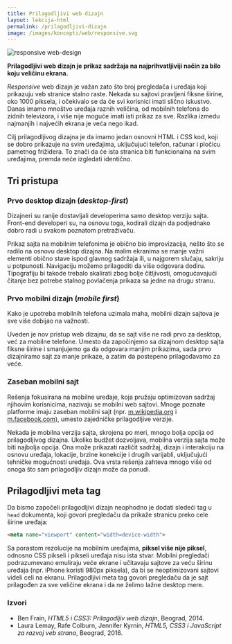 ```yaml
---
title: Prilagodljivi web dizajn
layout: lekcija-html
permalink: /prilagodljivi-dizajn
image: /images/koncepti/web/responsive.svg
---
```


![responsive web-design]({{page.image}})

**Prilagodljivi web dizajn je prikaz sadržaja na najprihvatljiviji način za bilo koju veličinu ekrana.**

*Responsive* web dizajn je važan zato što broj pregledača i uređaja koji prikazuju veb stranice stalno raste. Nekada su sajtovi pravljeni fiksne širine, oko 1000 piksela, i očekivalo se da će svi korisnici imati slično iskustvo. Danas imamo mnoštvo uređaja raznih veličina, od mobilnih telefona do zidnih televizora, i više nije moguće imati isti prikaz za sve. Razlika izmedu najmanjih i najvećih ekrana je veća nego ikad.

Cilj prilagodljivog dizajna je da imamo jedan osnovni HTML i CSS kod, koji se dobro prikazuje na svim uređajima, uključujući telefon, računar i pločicu pametnog frižidera. To znači da će ista stranica biti funkcionalna na svim uređajima, premda neće izgledati identično. 

## Tri pristupa

### Prvo desktop dizajn (*desktop-first*)

Dizajneri su ranije dostavljali developerima samo desktop verziju sajta. Front-end developeri su, na osnovu toga, kodirali dizajn da podjednako dobro radi u svakom poznatom pretraživaču.

Prikaz sajta na mobilnim telefonima je obično bio improvizacija, nešto što se radilo na osnovu desktop dizajna. Na malim ekranima se manje važni elementi obično stave ispod glavnog sadržaja ili, u najgorem slučaju, sakriju u potpunosti. Navigaciju možemo prilagoditi da više odgovara dodiru. Tipografiju bi takode trebalo skalirati zbog bolje čitljivosti, omogućavajući čitanje bez potrebe stalnog povlačenja prikaza sa jedne na drugu stranu.

### Prvo mobilni dizajn (*mobile first*)

Kako je upotreba mobilnih telefona uzimala maha, mobilni dizajn sajtova je sve više dobijao na važnosti. 

Uveden je nov pristup web dizajnu, da se sajt više ne radi prvo za desktop, već za mobilne telefone. Umesto da započinjemo sa dizajnom desktop sajta fiksne širine i smanjujemo ga da odgovara manjim prikazima, sada prvo dizajniramo sajt za manje prikaze, a zatim da postepeno prilagođavamo za veće.

### Zaseban mobilni sajt

Rešenja fokusirana na mobilne uređaje, koja pružaju optimizovan sadržaj njihovim korisnicima, nazivaju se mobilni web sajtovi. Mnoge poznate platforme imaju zaseban mobilni sajt (npr.  [m.wikipedia.org](https://en.m.wikipedia.org) i [m.facebook.com](https://m.facebook.com/)), umesto zajedničke prilagodljive verzije.

Nekada je mobilna verzija sajta, skrojena po meri, mnogo bolja opcija od prilagodljivog dizajna. Ukoliko budžet dozvoljava, mobilna verzija sajta može biti najbolja opcija. Ona može prikazati različit sadržaj, dizajn i interakciju na osnovu uređaja, lokacije, brzine konekcije i drugih varijabli, uključujući tehničke mogućnosti uređaja. Ova vrsta rešenja zahteva mnogo više od onoga što sam prilagodljiv dizajn može da ponudi.

## Prilagodljivi meta tag

Da bismo započeli prilagodljivi dizajn neophodno je dodati sledeći tag u `head` dokumenta, koji govori pregledaču da prikaže stranicu preko cele širine uređaja:

```html
<meta name="viewport" content="width=device-width">
```

Sa porastom rezolucije na mobilnim uređajima, **piksel više nije piksel**, odnosno CSS pikseli i pikseli uređaja nisu ista stvar. Mobilni pregledači podrazumevano emuliraju veće ekrane i učitavaju sajtove za veću širinu uređaja (npr. iPhone koristi 980px piksela), da bi se neoptimizovani sajtovi videli celi na ekranu. Prilagodljivi meta tag govori pregledaču da je sajt prilagođen za sve veličine ekrana i da ne želimo lažne desktop mere.

### Izvori

* Ben Frain, *HTML5 i CSS3: Prilagodljiv web dizajn*, Beograd, 2014.
* Laura Lemay, Rafe Colburn, Jennifer Kyrnin, *HTML5, CSS3 i JavaScript za razvoj veb strana*, Beograd, 2016.
